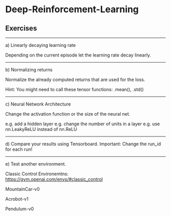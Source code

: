 # Deep-Reinforcement-Learning

## Exercises


---


a) Linearly decaying learning rate

Depending on the current episode let the learning rate decay linearly.


---


b) Normalizing returns

Normalize the already computed returns that are used for the loss.

Hint: You might need to call these tensor functions: .mean(), .std()


---


c) Neural Network Architecture

Change the activation function or the size of the neural net.

e.g. add a hidden layer
e.g. change the number of units in a layer
e.g. use nn.LeakyReLU instead of nn.ReLU


---


d) Compare your results using Tensorboard.
Important: Change the run_id for each run!


---

e) Test another environment.

Classic Control Environemtns: https://gym.openai.com/envs/#classic_control

MountainCar-v0

Acrobot-v1

Pendulum-v0


